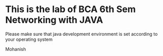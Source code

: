 # This is the lab of BCA 6th Sem Networking with JAVA

Please make sure that java development environment is set according to your operating system

Mohanish
